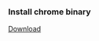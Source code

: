 ### Install chrome binary

[Download](https://www.google.com/chrome/?brand=JJTC&gad_source=1&gclid=CjwKCAjwmrqzBhAoEiwAXVpgopcAinzfTSGsznJKuJrfNDmPlFLiJAUyC10-dctHslh1dK7LvxuliBoCjjsQAvD_BwE&gclsrc=aw.ds)
